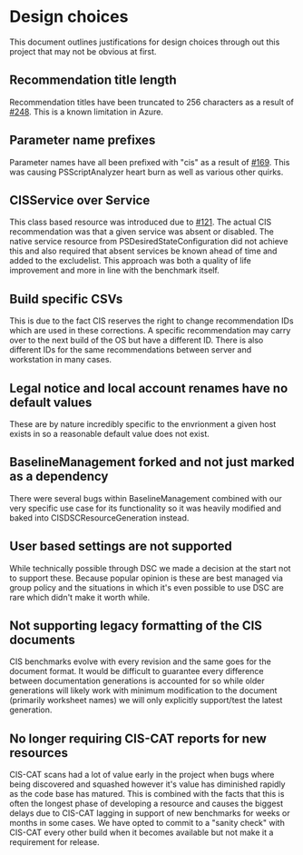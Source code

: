 # Design choices

This document outlines justifications for design choices through out this project that may not be obvious at first.

## Recommendation title length

Recommendation titles have been truncated to 256 characters as a result of [#248](https://github.com/techservicesillinois/SecOps-Powershell-CISDSC/issues/248). This is a known limitation in Azure.

## Parameter name prefixes

Parameter names have all been prefixed with "cis" as a result of [#169](https://github.com/techservicesillinois/SecOps-Powershell-CISDSC/issues/169). This was causing PSScriptAnalyzer heart burn as well as various other quirks.

## CISService over Service

This class based resource was introduced due to [#121](https://github.com/techservicesillinois/SecOps-Powershell-CISDSC/issues/121). The actual CIS recommendation was that a given service was absent or disabled. The native service resource from PSDesiredStateConfiguration did not achieve this and also required that absent services be known ahead of time and added to the excludelist. This approach was both a quality of life improvement and more in line with the benchmark itself.

## Build specific CSVs

This is due to the fact CIS reserves the right to change recommendation IDs which are used in these corrections. A specific recommendation may carry over to the next build of the OS but have a different ID. There is also different IDs for the same recommendations between server and workstation in many cases.

## Legal notice and local account renames have no default values

These are by nature incredibly specific to the envrionment a given host exists in so a reasonable default value does not exist.

## BaselineManagement forked and not just marked as a dependency

There were several bugs within BaselineManagement combined with our very specific use case for its functionality so it was heavily modified and baked into CISDSCResourceGeneration instead.

## User based settings are not supported

While technically possible through DSC we made a decision at the start not to support these. Because popular opinion is these are best managed via group policy and the situations in which it's even possible to use DSC are rare which didn't make it worth while.

## Not supporting legacy formatting of the CIS documents

CIS benchmarks evolve with every revision and the same goes for the document format. It would be difficult to guarantee every difference between documentation generations is accounted for so while older generations will likely work with minimum modification to the document (primarily worksheet names) we will only explicitly support/test the latest generation.

## No longer requiring CIS-CAT reports for new resources

CIS-CAT scans had a lot of value early in the project when bugs where being discovered and squashed however it's value has diminished rapidly as the code base has matured. This is combined with the facts that this is often the longest phase of developing a resource and causes the biggest delays due to CIS-CAT lagging in support of new benchmarks for weeks or months in some cases. We have opted to commit to a "sanity check" with CIS-CAT every other build when it becomes available but not make it a requirement for release.
